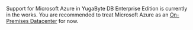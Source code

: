 Support for Microsoft Azure in YugaByte DB Enterprise Edition is currently in the works. You are recommended to treat Microsoft Azure as an [On-Premises Datacenter](/deploy/enterprise-edition/configure-cloud-providers/#on-premises-datacenters) for now.
